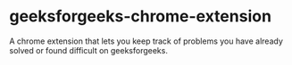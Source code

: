 # geeksforgeeks-chrome-extension
A chrome extension that lets you keep track of problems you have already solved or found difficult on geeksforgeeks.
